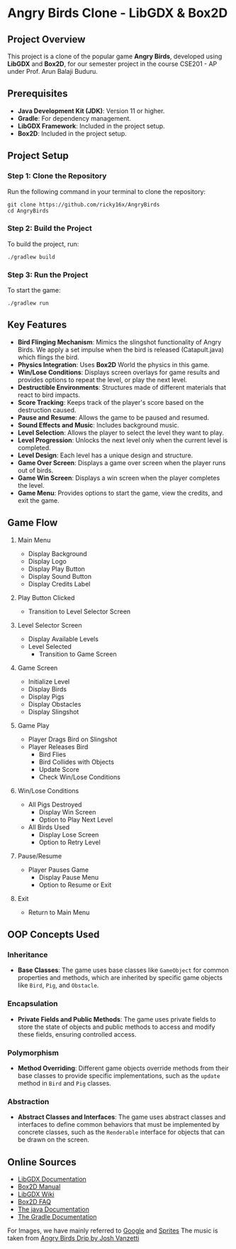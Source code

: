 # Angry Birds Clone - LibGDX & Box2D

## Project Overview
This project is a clone of the popular game **Angry Birds**, developed using **LibGDX** and **Box2D**, for our semester project in the course CSE201 - AP under Prof. Arun Balaji Buduru.
## Prerequisites
- **Java Development Kit (JDK)**: Version 11 or higher.
- **Gradle**: For dependency management.
- **LibGDX Framework**: Included in the project setup.
- **Box2D**: Included in the project setup.

## Project Setup

### Step 1: Clone the Repository
Run the following command in your terminal to clone the repository:

`git clone https://github.com/ricky16x/AngryBirds`  
`cd AngryBirds`

### Step 2: Build the Project
To build the project, run:

`./gradlew build`

### Step 3: Run the Project
To start the game:

`./gradlew run`


## Key Features
- **Bird Flinging Mechanism**: Mimics the slingshot functionality of Angry Birds. We apply a set impulse when the bird is released (Catapult.java) which flings the bird.
- **Physics Integration**: Uses **Box2D** World the physics in this game.
- **Win/Lose Conditions**: Displays screen overlays for game results and provides options to repeat the level, or play the next level.
- **Destructible Environments**: Structures made of different materials that react to bird impacts.
- **Score Tracking**: Keeps track of the player's score based on the destruction caused.
- **Pause and Resume**: Allows the game to be paused and resumed.
- **Sound Effects and Music**: Includes background music.
- **Level Selection**: Allows the player to select the level they want to play.
- **Level Progression**: Unlocks the next level only when the current level is completed.
- **Level Design**: Each level has a unique design and structure.
- **Game Over Screen**: Displays a game over screen when the player runs out of birds.
- **Game Win Screen**: Displays a win screen when the player completes the level.
- **Game Menu**: Provides options to start the game, view the credits, and exit the game.

## Game Flow

1. Main Menu
    - Display Background
    - Display Logo
    - Display Play Button
    - Display Sound Button
    - Display Credits Label

2. Play Button Clicked
    - Transition to Level Selector Screen

3. Level Selector Screen
    - Display Available Levels
    - Level Selected
        - Transition to Game Screen

4. Game Screen
    - Initialize Level
    - Display Birds
    - Display Pigs
    - Display Obstacles
    - Display Slingshot

5. Game Play
    - Player Drags Bird on Slingshot
    - Player Releases Bird
        - Bird Flies
        - Bird Collides with Objects
        - Update Score
        - Check Win/Lose Conditions

6. Win/Lose Conditions
    - All Pigs Destroyed
        - Display Win Screen
        - Option to Play Next Level
    - All Birds Used
        - Display Lose Screen
        - Option to Retry Level

7. Pause/Resume
    - Player Pauses Game
        - Display Pause Menu
        - Option to Resume or Exit

8. Exit
    - Return to Main Menu




## OOP Concepts Used
### Inheritance
- **Base Classes**: The game uses base classes like `GameObject` for common properties and methods, which are inherited by specific game objects like `Bird`, `Pig`, and `Obstacle`.

### Encapsulation
- **Private Fields and Public Methods**: The game uses private fields to store the state of objects and public methods to access and modify these fields, ensuring controlled access.

### Polymorphism
- **Method Overriding**: Different game objects override methods from their base classes to provide specific implementations, such as the `update` method in `Bird` and `Pig` classes.

### Abstraction
- **Abstract Classes and Interfaces**: The game uses abstract classes and interfaces to define common behaviors that must be implemented by concrete classes, such as the `Renderable` interface for objects that can be drawn on the screen.


## Online Sources
- [LibGDX Documentation](https://libgdx.com/documentation/)
- [Box2D Manual](https://box2d.org/documentation/)
- [LibGDX Wiki](https://github.com/libgdx/libgdx/wiki)
- [Box2D FAQ](https://box2d.org/faq/)
- [The java Documentation](https://docs.oracle.com/en/java/javase/22/docs/api/index.html)
- [The Gradle Documentation](https://docs.gradle.org/current/userguide/userguide.html)

For Images, we have mainly referred to [Google](https://google.com) and [Sprites](https://www.spriters-resource.com/)
The music is taken from [Angry Birds Drip by Josh Vanzetti](https://www.youtube.com/watch?v=vkxPx0QsEbQ)


